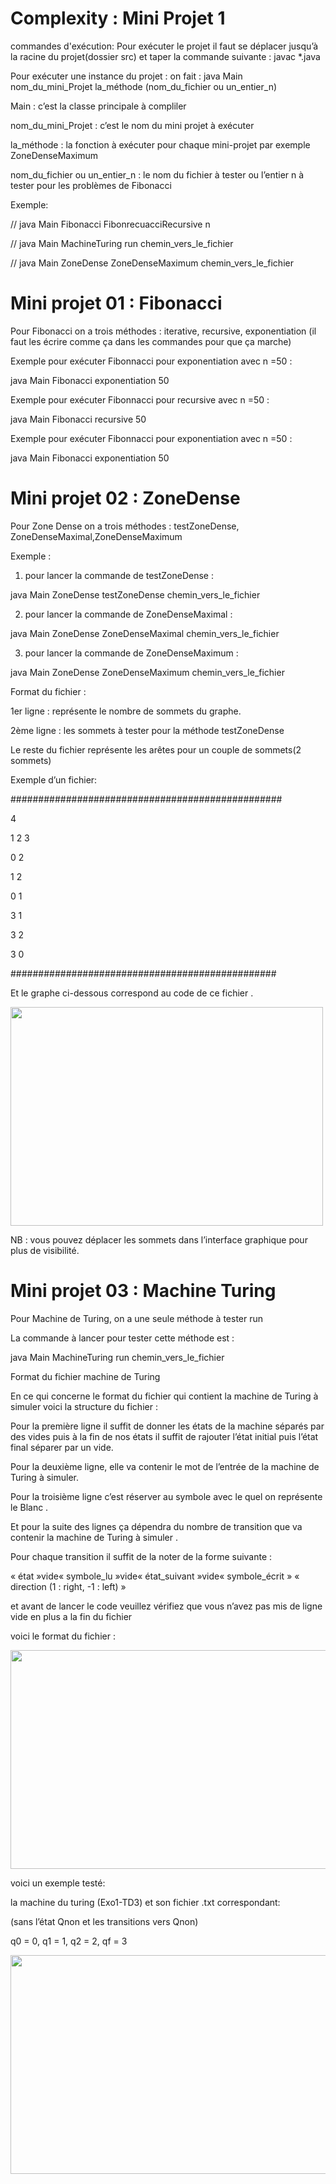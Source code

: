 # Complexity : Mini Projet 1
commandes d'exécution:
Pour exécuter le projet il faut se déplacer  jusqu’à la racine du projet(dossier src) et taper la commande suivante  : javac *.java

Pour exécuter une instance  du projet : 
on fait :
java Main nom_du_mini_Projet la_méthode (nom_du_fichier ou un_entier_n)

Main : c’est la classe principale à compliler

nom_du_mini_Projet : c’est le nom du mini projet à exécuter 

la_méthode : la fonction à exécuter pour chaque mini-projet par exemple ZoneDenseMaximum

 nom_du_fichier ou un_entier_n : le nom du fichier à tester ou l’entier n à tester pour les problèmes de Fibonacci
	
Exemple:

// java Main Fibonacci FibonrecuacciRecursive n

// java Main MachineTuring run  chemin_vers_le_fichier

// java Main ZoneDense ZoneDenseMaximum chemin_vers_le_fichier


# Mini projet 01 : Fibonacci

Pour Fibonacci on a trois méthodes : iterative, recursive, exponentiation (il faut les écrire comme ça dans les commandes pour que ça marche)

Exemple pour exécuter Fibonnacci pour exponentiation avec n =50 : 

java Main Fibonacci exponentiation 50

Exemple pour exécuter Fibonnacci pour recursive avec n =50 : 

java Main Fibonacci recursive 50

Exemple pour exécuter Fibonnacci pour exponentiation avec n =50 : 

java Main Fibonacci exponentiation 50



# Mini projet 02 : ZoneDense

Pour Zone Dense on a trois méthodes :  testZoneDense, ZoneDenseMaximal,ZoneDenseMaximum

Exemple :

1) pour lancer la commande de testZoneDense : 

java Main ZoneDense testZoneDense chemin_vers_le_fichier

2)  pour lancer la commande de ZoneDenseMaximal : 

java Main ZoneDense ZoneDenseMaximal chemin_vers_le_fichier

3)  pour lancer la commande de ZoneDenseMaximum : 

java Main ZoneDense ZoneDenseMaximum chemin_vers_le_fichier

Format du fichier :

1er ligne : représente le nombre de sommets du graphe.

2ème ligne : les sommets à tester pour la méthode testZoneDense

Le reste du fichier représente les arêtes  pour un couple de sommets(2 sommets)

Exemple d’un fichier:

#################################################

4

1 2 3

0 2

1 2

0 1

3 1

3 2

3 0

################################################

Et le graphe ci-dessous correspond au code de ce fichier .

<img src="https://user-images.githubusercontent.com/55795488/139745012-68874c38-e66d-4bca-873d-d49200632e2d.png" width ="500" height="350">


 NB : vous pouvez déplacer les sommets dans l’interface graphique pour plus de visibilité.
	


# Mini projet 03 : Machine Turing

Pour Machine de Turing, on a une seule méthode à tester run

La commande à lancer pour tester cette méthode est :

java Main MachineTuring run chemin_vers_le_fichier


Format du fichier machine de Turing 



En ce qui concerne le format du fichier qui contient la machine de Turing à simuler voici la structure du fichier :

Pour la première ligne il suffit de donner les états de la machine séparés par des vides puis à la fin de nos états il suffit de rajouter l’état initial puis l’état final séparer par un vide.

Pour la deuxième ligne, elle va contenir le mot de l’entrée de la machine de Turing à simuler.

Pour la troisième ligne c’est réserver au symbole avec le quel on représente le Blanc .

Et pour la suite des lignes ça dépendra du nombre de transition que va contenir la machine de Turing à simuler .

Pour chaque transition il suffit de la noter de la forme suivante :

« état »vide« symbole_lu »vide« état_suivant »vide« symbole_écrit » « direction (1 : right, -1 : left) »

et avant de lancer le code veuillez vérifiez que vous n’avez pas mis de ligne vide en plus a la fin du fichier

voici le format du fichier :

<img src="https://user-images.githubusercontent.com/55795488/139745797-ace80aae-e623-478c-89be-f11a24bde6d3.png" width ="613" height="350">


voici un exemple testé:

la machine du turing (Exo1-TD3) et son fichier .txt correspondant:

(sans l’état Qnon et les transitions vers Qnon)

q0 = 0, q1 = 1, q2 = 2, qf = 3

<img src="https://user-images.githubusercontent.com/55795488/139745904-862f4b89-8cb4-408e-aa0c-3d4062e45aba.png" width ="647" height="350">





